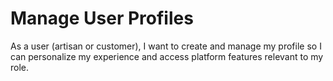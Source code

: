 # Manage User Profiles

As a user (artisan or customer), I want to create and manage my profile so I can personalize my experience and access platform features relevant to my role.
